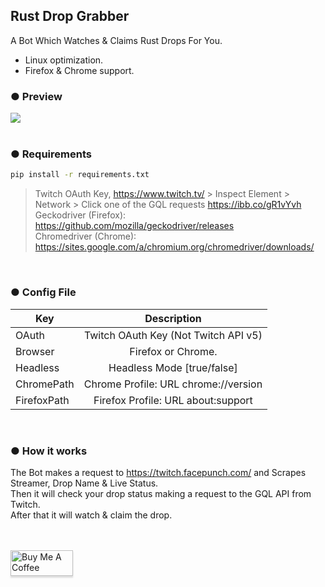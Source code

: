 ## Rust Drop Grabber
A Bot Which Watches & Claims Rust Drops For You.

- Linux optimization.
- Firefox & Chrome support.


### ● Preview

![](https://i.gyazo.com/8e5cf453599d15a4d731672228f15822.png)<br/><br/>


### ● Requirements
 ```bash 
 pip install -r requirements.txt
```
> Twitch OAuth Key, https://www.twitch.tv/ > Inspect Element > Network > Click one of the GQL requests https://ibb.co/gR1vYvh<br/>
> Geckodriver (Firefox): https://github.com/mozilla/geckodriver/releases<br/>
> Chromedriver (Chrome): https://sites.google.com/a/chromium.org/chromedriver/downloads/<br/>

<br/>

### ● Config File

| Key           | Description                          |
| ------------- |:------------------------------------:|
| OAuth         | Twitch OAuth Key (Not Twitch API v5) |
| Browser       | Firefox or Chrome.                   |
| Headless      | Headless Mode [true/false]           |
| ChromePath    | Chrome Profile: URL chrome://version     |
| FirefoxPath   | Firefox Profile: URL about:support       |

<br/>

### ● How it works

The Bot makes a request to https://twitch.facepunch.com/ and Scrapes Streamer, Drop Name & Live Status.<br/>
Then it will check your drop status making a request to the GQL API from Twitch.<br/>
After that it will watch & claim the drop.

<br/>
<br/>
<a href="https://www.buymeacoffee.com/GoekhanA" target="_blank"><img src="https://cdn.buymeacoffee.com/buttons/default-blue.png" alt="Buy Me A Coffee" style="height: 41px !important;width: 100px !important;box-shadow: 0px 3px 2px 0px rgba(190, 190, 190, 0.5) !important;-webkit-box-shadow: 0px 3px 2px 0px rgba(190, 190, 190, 0.5) !important;" ></a>



